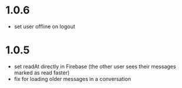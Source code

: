 # 1.0.6
- set user offline on logout

# 1.0.5
- set readAt directly in Firebase (the other user sees their messages marked as read faster)
- fix for loading older messages in a conversation
